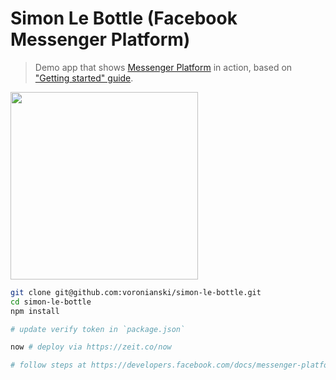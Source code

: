 # Simon Le Bottle (Facebook Messenger Platform)

> Demo app that shows [Messenger Platform](https://developers.facebook.com/docs/messenger-platform) in action, based on ["Getting started" guide](https://developers.facebook.com/docs/messenger-platform/quickstart).

<img src="https://dl.dropboxusercontent.com/u/100463011/simon-le-bottle-demo.gif" width="300" />

```bash
git clone git@github.com:voronianski/simon-le-bottle.git
cd simon-le-bottle
npm install

# update verify token in `package.json`

now # deploy via https://zeit.co/now

# follow steps at https://developers.facebook.com/docs/messenger-platform/quickstart
```

